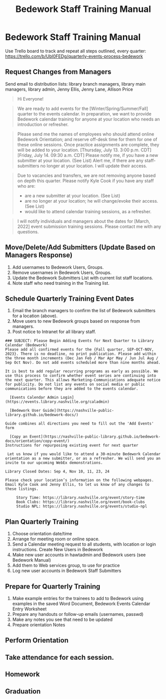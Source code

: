 ﻿---
title: Bedework Staff Training Manual 
---
# Bedework Staff Training Manual

Use Trello board to track and repeat all steps outlined, every quarter: https://trello.com/b/Ubl0FEDg/quarterly-events-process-bedework 

## Request Changes from Managers
Send email to distribution lists: library branch managers, library main managers, library admin, Jenny Ellis, Jenny Lane, Allison Price
 
> Hi Everyone!

>We are ready to add events for the [Winter/Spring/Summer/Fall] quarter to the events calendar. In preparation, we want to provide Bedework calendar training for anyone at your location who needs an introduction or refresher. 
 
>Please send me the names of employees who should attend online Bedework Orientation; and reserve off-desk time for them for one of these online sessions. Once practice assignments are complete, they will be added to your location.
>[Thursday, July 13. 3:00 p.m. CDT]
>[Friday, July 14. 09:30 a.m. CDT]
>Please notify me, if you have a new submitter at your location. (See List)
>Alert me, if there are any staff-submitters no longer at your location. I will update their access.

>Due to vacancies and transfers, we are not removing anyone based on depth this quarter. Please notify Kyle Cook if you have any staff who are:
>* are a new submitter at your location. (See List) 
>* are no longer at your location; he will change/evoke their access. (See List)
>* would like to attend calendar training sessions, as a refresher.
 
>I will notify individuals and managers about the dates for [March, 2022] event submission training sessions.  Please contact me with any questions.

## Move/Delete/Add Submitters (Update Based on Managers Response)
1. Add usernames to Bedework Users, Groups. 
2. Remove usernames in Bedework Users, Groups.
3. Update the Bedework Submitters List with current list staff locations.
4. Note staff who need training in the Training list.
## Schedule Quarterly Training Event Dates
1. Email the branch managers to confirm the list of Bedework submitters for a location (above). 
2. Move users to new Bedework groups based on response from managers. 
3. Post notice to Intranet for all library staff. 

```
### SUBJECT: Please Begin Adding Events for Next Quarter to Library Calendar (Bedework)
Please add all confirmed events for the {Fall quarter, SEP-OCT-NOV, 2023}. There is no deadline, no print publication. Please add within the three month increments (Dec Jan Feb / Mar Apr May / Jun Jul Aug / Sep Oct Nov). Do not add events scheduled more than nine months ahead.

It is best to add regular recurring programs as early as possible. We use this process to confirm whether event series are continuing into the next quarter. This allows Marketing-Communications adequate notice for publicity. Do not list any events on social media or public communications before they are added to the events calendar.
  
  [Events Calendar Admin Login](https://events.library.nashville.org/caladmin)

  [Bedework User Guide](https://nashville-public-library.github.io/bedework-docs/)

Guide combines all directions you need to fill out the 'Add Events' form

  [Copy an Event](https://nashville-public-library.github.io/bedework-docs/orientation/copy-event/) 
Instructions for repurposing existing event for next quarter

 Let us know if you would like to attend a 30-minute Bedework Calendar orientation as a new submitter, or as a refresher. We will send you an invite to our upcoming WebEx demonstrations.

Library Closed Dates: Sep 4, Nov 10, 11, 23, 24

Please check your location’s information on the following webpages. Email Kyle Cook and Jenny Ellis, to let us know of any changes to these listings.

     Story Time: https://library.nashville.org/event/story-time  
     Book Clubs: https://library.nashville.org/event/book-clubs 
     Studio NPL: https://library.nashville.org/events/studio-npl 
```
## Plan Quarterly Training
1. Choose orientation date/time
1. Arrange for meeting room or online space.
1. Send a Calendar meeting request to all students, with location or login instructions.
Create New Users in Bedework
1. Make new user accounts in hawtadmin and Bedework users (see Bedework Manual)
1. Add them to Web services group, to use for practice
1. Log new user accounts in Bedework Staff Submitters
## Prepare for Quarterly Training
1. Make example entries for the trainees to add to Bedework using examples in the saved Word Document, Bedework Events Calendar Entry Worksheet
2. Prepare any handouts or follow-up emails (usernames, passwd)
3. Make any notes you see that need to be updated
4. Prepare orientation Notes

## Perform Orientation
## Take attendance for each session.
## Homework
## Graduation